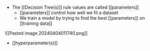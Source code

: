 - The [[Decision Tree(s)]] rule values are called [[parameters]]
	- [[parameters]] control how well we fit a dataset
	- We train a model by trying to find the best [[parameters]] on [[training data]]

![[Pasted image 20240404011740.png]]
- [[hyperparameter(s)]]